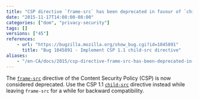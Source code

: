 ```yaml
---
title: "CSP directive `frame-src` has been deprecated in favour of `child-src`"
date: "2015-11-17T14:08:00-08:00"
categories: ["dom", "privacy-security"]
tags: []
versions: ["45"]
references:
    - url: "https://bugzilla.mozilla.org/show_bug.cgi?id=1045891"
      title: "Bug 1045891 - Implement CSP 1.1 child-src directive"
aliases:
    - "/en-CA/docs/2015/csp-directive-frame-src-has-been-deprecated-in-favor-of-child-src/"
---
```

The [`frame-src`](https://developer.mozilla.org/docs/Web/Security/CSP/CSP_policy_directives#frame-src) directive of the Content Security Policy (CSP) is now considered deprecated. Use the CSP 1.1 [`child-src`](https://developer.mozilla.org/docs/Web/Security/CSP/CSP_policy_directives#child-src) directive instead while leaving `frame-src` for a while for backward compatibility.
